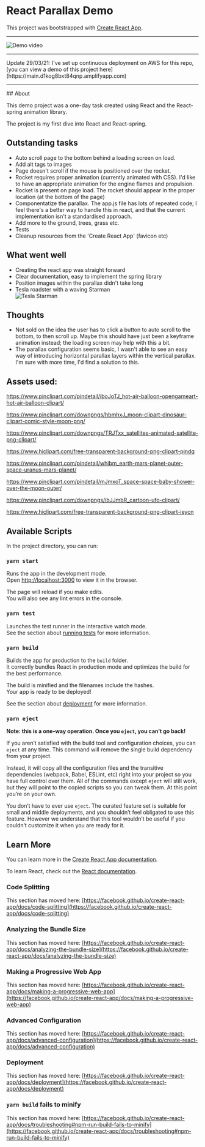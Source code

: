 # React Parallax Demo

This project was bootstrapped with [Create React App](https://github.com/facebook/create-react-app).
<hr>

![Demo video](https://i.ibb.co/HPq239q/rocket2.gif)

<hr>
Update 29/03/21: I've set up continuous deployment on AWS for this repo, [you can view a demo of this project here](https://main.d1kog8bxt84qnp.amplifyapp.com)
<hr>
## About

This demo project was a one-day task created using React and the React-spring animation library.

The project is my first dive into React and React-spring.

  

## Outstanding tasks

-   Auto scroll page to the bottom behind a loading screen on load.
-   Add alt tags to images
-   Page doesn't scroll if the mouse is positioned over the rocket.
-   Rocket requires proper animation (currently animated with CSS). I'd like to have an appropriate animation for the engine flames and propulsion.
-   Rocket is present on page load. The rocket should appear in the proper location (at the bottom of the page)
-   Componentatize the parallax. The app.js file has lots of repeated code; I feel there's a better way to handle this in react, and that the current           implementation isn't a standardised approach.
-   Add more to the ground, trees, grass etc.
-   Tests
-   Cleanup resources from the 'Create React App' (favicon etc)


## What went well

-   Creating the react app was straight forward
-   Clear documentation, easy to implement the spring library
-   Position images within the parallax didn't take long
-   Tesla roadster with a waving Starman <br>
![Tesla Starman](https://i.ibb.co/0ngfwdT/tesla.png)
  

## Thoughts

-   Not sold on the idea the user has to click a button to auto scroll to the bottom, to then scroll up. Maybe this should have just been a keyframe animation instead; the loading screen may help with this a bit.
-   The parallax configuration seems basic, I wasn't able to see an easy way of introducing horizontal parallax layers within the vertical parallax. I'm sure with more time, I'd find a solution to this.

  

## Assets used:

https://www.pinclipart.com/pindetail/iboJoTJ_hot-air-balloon-opengameart-hot-air-balloon-clipart/

https://www.pinclipart.com/downpngs/hbmhxJ_moon-clipart-dinosaur-clipart-comic-style-moon-png/

https://www.pinclipart.com/downpngs/TRJTxx_satellites-animated-satellite-png-clipart/

https://www.hiclipart.com/free-transparent-background-png-clipart-pjndq

https://www.pinclipart.com/pindetail/whibm_earth-mars-planet-outer-space-uranus-mars-planet/

https://www.pinclipart.com/pindetail/mJmxoT_space-space-baby-shower-over-the-moon-outer/

https://www.pinclipart.com/downpngs/ibJJmbR_cartoon-ufo-clipart/

https://www.hiclipart.com/free-transparent-background-png-clipart-ieycn



## Available Scripts

In the project directory, you can run:

### `yarn start`

Runs the app in the development mode.\
Open [http://localhost:3000](http://localhost:3000) to view it in the browser.

The page will reload if you make edits.\
You will also see any lint errors in the console.

### `yarn test`

Launches the test runner in the interactive watch mode.\
See the section about [running tests](https://facebook.github.io/create-react-app/docs/running-tests) for more information.

### `yarn build`

Builds the app for production to the `build` folder.\
It correctly bundles React in production mode and optimizes the build for the best performance.

The build is minified and the filenames include the hashes.\
Your app is ready to be deployed!

See the section about [deployment](https://facebook.github.io/create-react-app/docs/deployment) for more information.

### `yarn eject`

**Note: this is a one-way operation. Once you `eject`, you can’t go back!**

If you aren’t satisfied with the build tool and configuration choices, you can `eject` at any time. This command will remove the single build dependency from your project.

Instead, it will copy all the configuration files and the transitive dependencies (webpack, Babel, ESLint, etc) right into your project so you have full control over them. All of the commands except `eject` will still work, but they will point to the copied scripts so you can tweak them. At this point you’re on your own.

You don’t have to ever use `eject`. The curated feature set is suitable for small and middle deployments, and you shouldn’t feel obligated to use this feature. However we understand that this tool wouldn’t be useful if you couldn’t customize it when you are ready for it.

## Learn More

You can learn more in the [Create React App documentation](https://facebook.github.io/create-react-app/docs/getting-started).

To learn React, check out the [React documentation](https://reactjs.org/).

### Code Splitting

This section has moved here: [https://facebook.github.io/create-react-app/docs/code-splitting](https://facebook.github.io/create-react-app/docs/code-splitting)

### Analyzing the Bundle Size

This section has moved here: [https://facebook.github.io/create-react-app/docs/analyzing-the-bundle-size](https://facebook.github.io/create-react-app/docs/analyzing-the-bundle-size)

### Making a Progressive Web App

This section has moved here: [https://facebook.github.io/create-react-app/docs/making-a-progressive-web-app](https://facebook.github.io/create-react-app/docs/making-a-progressive-web-app)

### Advanced Configuration

This section has moved here: [https://facebook.github.io/create-react-app/docs/advanced-configuration](https://facebook.github.io/create-react-app/docs/advanced-configuration)

### Deployment

This section has moved here: [https://facebook.github.io/create-react-app/docs/deployment](https://facebook.github.io/create-react-app/docs/deployment)

### `yarn build` fails to minify

This section has moved here: [https://facebook.github.io/create-react-app/docs/troubleshooting#npm-run-build-fails-to-minify](https://facebook.github.io/create-react-app/docs/troubleshooting#npm-run-build-fails-to-minify)
